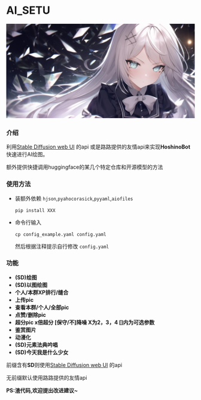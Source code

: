 # AI_SETU

![效果图](TempImage/readme.jpg)

### **介绍**

利用[Stable Diffusion web UI](https://github.com/AUTOMATIC1111/stable-diffusion-webui) 的api 或是路路提供的友情api来实现**HoshinoBot**快速进行AI绘图。

额外提供快捷调用huggingface的某几个特定仓库和开源模型的方法

### 使用方法

- 装额外依赖 `hjson`,`pyahocorasick`,`pyyaml`,`aiofiles`

  ```
  pip install XXX
  ```
- 命令行输入

  ```
  cp config_example.yaml config.yaml
  ```

  然后根据注释提示自行修改 `config.yaml`

### 功能

* **(SD)绘图**
* **(SD)以图绘图**
* **个人/本群XP排行/缝合**
* **上传pic**
* **查看本群/个人/全部pic**
* **点赞/删除pic**
* **超分pic x倍超分 [保守/不]降噪   X为2，3，4   []内为可选参数**
* **鉴赏图片**
* **动漫化**
* **(SD)元素法典吟唱**
* **(SD)今天我是什么少女**

前缀含有**SD**则使用[Stable Diffusion web UI](https://github.com/AUTOMATIC1111/stable-diffusion-webui) 的api

无前缀默认使用路路提供的友情api


**PS:渣代码,欢迎提出改进建议~**
